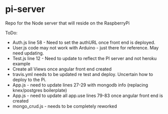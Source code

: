 # pi-server
Repo for the Node server that will reside on the RaspberryPi

ToDo:
* Auth.js line 58 - Need to set the authURL once front end is deployed.
* User.js code may not work with Arduino - just there for reference. May need updating.
* Test.js line 12 - Need to update to reflect the PI server and not heroku example
* Create all Views once angular front end created
* travis.yml needs to be updated re test and deploy. Uncertain how to deploy to the Pi.
* App.js - need to update lines 27-29 with mongodb info (replacing knex/postgres boilerplate)
* App.js - need to update all app.use lines 79-83 once angular front end is created
* mongo_crud.js - needs to be completely reworked
